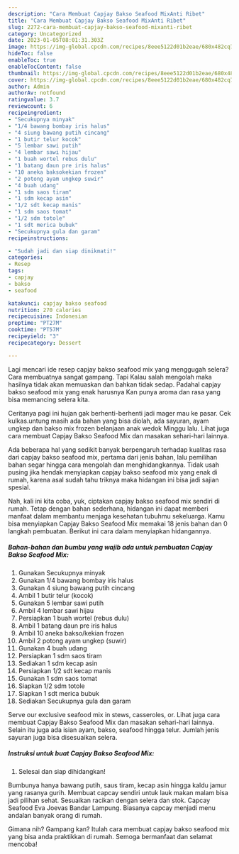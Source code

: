 ```yaml
---
description: "Cara Membuat Capjay Bakso Seafood MixAnti Ribet"
title: "Cara Membuat Capjay Bakso Seafood MixAnti Ribet"
slug: 2272-cara-membuat-capjay-bakso-seafood-mixanti-ribet
category: Uncategorized
date: 2023-01-05T08:01:31.303Z
image: https://img-global.cpcdn.com/recipes/8eee5122d01b2eae/680x482cq70/capjay-bakso-seafood-mix-foto-resep-utama.jpg
hideToc: false
enableToc: true
enableTocContent: false
thumbnail: https://img-global.cpcdn.com/recipes/8eee5122d01b2eae/680x482cq70/capjay-bakso-seafood-mix-foto-resep-utama.jpg
cover: https://img-global.cpcdn.com/recipes/8eee5122d01b2eae/680x482cq70/capjay-bakso-seafood-mix-foto-resep-utama.jpg
author: Admin
authorAv: notfound
ratingvalue: 3.7
reviewcount: 6
recipeingredient:
- "Secukupnya minyak"
- "1/4 bawang bombay iris halus"
- "4 siung bawang putih cincang"
- "1 butir telur kocok"
- "5 lembar sawi putih"
- "4 lembar sawi hijau"
- "1 buah wortel rebus dulu"
- "1 batang daun pre iris halus"
- "10 aneka baksokekian frozen"
- "2 potong ayam ungkep suwir"
- "4 buah udang"
- "1 sdm saos tiram"
- "1 sdm kecap asin"
- "1/2 sdt kecap manis"
- "1 sdm saos tomat"
- "1/2 sdm totole"
- "1 sdt merica bubuk"
- "Secukupnya gula dan garam"
recipeinstructions:

- "Sudah jadi dan siap dinikmati!"
categories:
- Resep
tags:
- capjay
- bakso
- seafood

katakunci: capjay bakso seafood 
nutrition: 270 calories
recipecuisine: Indonesian
preptime: "PT27M"
cooktime: "PT57M"
recipeyield: "3"
recipecategory: Dessert

---
```



Lagi mencari ide resep capjay bakso seafood mix yang menggugah selera? Cara membuatnya sangat gampang. Tapi Kalau salah mengolah maka hasilnya tidak akan memuaskan dan bahkan tidak sedap. Padahal capjay bakso seafood mix yang enak harusnya Kan punya aroma dan rasa yang bisa memancing selera kita.


Ceritanya pagi ini hujan gak berhenti-berhenti jadi mager mau ke pasar. Cek kulkas.untung masih ada bahan yang bisa diolah, ada sayuran, ayam ungkep dan bakso mix frozen belanjaan anak wedok Minggu lalu. Lihat juga cara membuat Capjay Bakso Seafood Mix dan masakan sehari-hari lainnya.

Ada beberapa hal yang sedikit banyak berpengaruh terhadap kualitas rasa dari capjay bakso seafood mix, pertama dari jenis bahan, lalu pemilihan bahan segar hingga cara mengolah dan menghidangkannya. Tidak usah pusing jika hendak menyiapkan capjay bakso seafood mix yang enak di rumah, karena asal sudah tahu triknya maka hidangan ini bisa jadi sajian spesial.


Nah, kali ini kita coba, yuk, ciptakan capjay bakso seafood mix sendiri di rumah. Tetap dengan bahan sederhana, hidangan ini dapat memberi manfaat dalam membantu menjaga kesehatan tubuhmu sekeluarga. Kamu bisa menyiapkan Capjay Bakso Seafood Mix memakai 18 jenis bahan dan 0 langkah pembuatan. Berikut ini cara dalam menyiapkan hidangannya.

<!--inarticleads1-->

##### Bahan-bahan dan bumbu yang wajib ada untuk pembuatan Capjay Bakso Seafood Mix:

1. Gunakan Secukupnya minyak
1. Gunakan 1/4 bawang bombay iris halus
1. Gunakan 4 siung bawang putih cincang
1. Ambil 1 butir telur (kocok)
1. Gunakan 5 lembar sawi putih
1. Ambil 4 lembar sawi hijau
1. Persiapkan 1 buah wortel (rebus dulu)
1. Ambil 1 batang daun pre iris halus
1. Ambil 10 aneka bakso/kekian frozen
1. Ambil 2 potong ayam ungkep (suwir)
1. Gunakan 4 buah udang
1. Persiapkan 1 sdm saos tiram
1. Sediakan 1 sdm kecap asin
1. Persiapkan 1/2 sdt kecap manis
1. Gunakan 1 sdm saos tomat
1. Siapkan 1/2 sdm totole
1. Siapkan 1 sdt merica bubuk
1. Sediakan Secukupnya gula dan garam


Serve our exclusive seafood mix in stews, casseroles, or. Lihat juga cara membuat Capjay Bakso Seafood Mix dan masakan sehari-hari lainnya. Selain itu juga ada isian ayam, bakso, seafood hingga telur. Jumlah jenis sayuran juga bisa disesuaikan selera. 

<!--inarticleads2-->

##### Instruksi untuk buat Capjay Bakso Seafood Mix:


1. Selesai dan siap dihidangkan!

Bumbunya hanya bawang putih, saus tiram, kecap asin hingga kaldu jamur yang rasanya gurih. Membuat capcay sendiri untuk lauk makan malam bisa jadi pilihan sehat. Sesuaikan racikan dengan selera dan stok. Capcay Seafood Eva Joevas Bandar Lampung. Biasanya capcay menjadi menu andalan banyak orang di rumah. 

Gimana nih? Gampang kan? Itulah cara membuat capjay bakso seafood mix yang bisa anda praktikkan di rumah. Semoga bermanfaat dan selamat mencoba!

